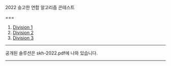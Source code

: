2022 숭고한 연합 알고리즘 콘테스트

===

1.  [Division 1](https://www.acmicpc.net/contest/view/785)
2.  [Division 2](https://www.acmicpc.net/contest/view/784)
3.  [Division 3](https://www.acmicpc.net/contest/view/783)

---

공개된 솔루션은 skh-2022.pdf에 나와 있습니다. 

---
